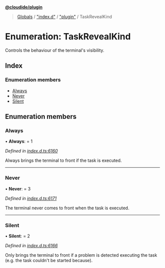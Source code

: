 **[@cloudide/plugin](../README.md)**

> [Globals](../README.md) / ["index.d"](../modules/_index_d_.md) / ["plugin"](../modules/_index_d_._plugin_.md) / TaskRevealKind

# Enumeration: TaskRevealKind

Controls the behaviour of the terminal's visibility.

## Index

### Enumeration members

* [Always](_index_d_._plugin_.taskrevealkind.md#always)
* [Never](_index_d_._plugin_.taskrevealkind.md#never)
* [Silent](_index_d_._plugin_.taskrevealkind.md#silent)

## Enumeration members

### Always

•  **Always**:  = 1

*Defined in [index.d.ts:6160](https://github.com/shuyaqian/cloudide-plugin-api/blob/9d985be/index.d.ts#L6160)*

Always brings the terminal to front if the task is executed.

___

### Never

•  **Never**:  = 3

*Defined in [index.d.ts:6171](https://github.com/shuyaqian/cloudide-plugin-api/blob/9d985be/index.d.ts#L6171)*

The terminal never comes to front when the task is executed.

___

### Silent

•  **Silent**:  = 2

*Defined in [index.d.ts:6166](https://github.com/shuyaqian/cloudide-plugin-api/blob/9d985be/index.d.ts#L6166)*

Only brings the terminal to front if a problem is detected executing the task
(e.g. the task couldn't be started because).
